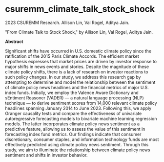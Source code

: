 # csuremm_climate_talk_stock_shock
2023 CSUREMM Research. Allison Lin, Val Rogel, Aditya Jain.

"From Climate Talk to Stock Shock," by Allison Lin, Val Rogel, Aditya Jain.

**Abstract**

Significant shifts have occurred in U.S. domestic climate policy since the ratification of the
2015 Paris Climate Accords. The efficient market hypothesis expresses that market prices
are driven by investor response to major shifts in news events and stories. Despite the
magnitude of these climate policy shifts, there is a lack of research on investor reactions to
such policy changes. In our study, we address this research gap by attempting to determine
and model the relationship between the sentiment of climate policy news headlines and the
financial metrics of major U.S. index funds. Initially, we employ the Valence Aware
Dictionary and sEntiment Reasoner (VADER) — a natural language processing (NLP)
technique — to derive sentiment scores from 14,000 relevant climate policy headlines
spanning January 2014 to June 2023. Following this, we apply Granger causality tests and
compare the effectiveness of univariate autoregressive forecasting models to bivariate
machine learning regression models. The latter incorporates climate policy news sentiment
as a predictive feature, allowing us to assess the value of this sentiment in forecasting index
fund metrics. Our findings indicate that consumer discretionary, consumer staples, and
information technology funds are most effectively predicted using climate policy news
sentiment. Through this study, we aim to illuminate the relationship between climate
policy news sentiment and shifts in investor behavior.



